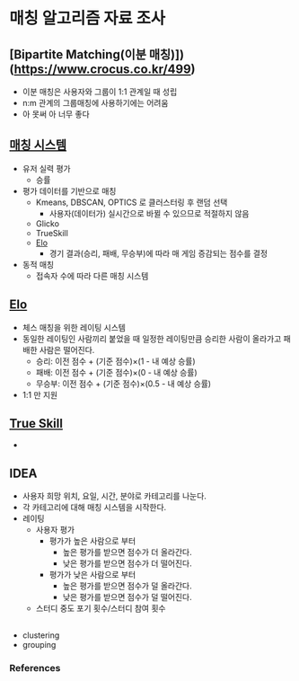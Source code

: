 # 매칭 알고리즘 자료 조사

## [Bipartite Matching(이분 매칭)])(<https://www.crocus.co.kr/499>)

* 이분 매칭은 사용자와 그룹이 1:1 관계일 때 성립
* n:m 관계의 그룹매칭에 사용하기에는 어려움
* 아 못써 아 너무 좋다

## [매칭 시스템](https://m.blog.naver.com/PostView.nhn?blogId=linegamedev&logNo=220756056709&proxyReferer=https%3A%2F%2Fwww.google.com%2F)


* 유저 실력 평가
  * 승률
* 평가 데이터를 기반으로 매칭
  * Kmeans, DBSCAN, OPTICS 로 클러스터링 후 랜덤 선택
    * 사용자(데이터가) 실시간으로 바뀔 수 있으므로 적절하지 않음
  * Glicko
  * TrueSkill
  * [Elo](<https://namu.wiki/w/Elo%20%EB%A0%88%EC%9D%B4%ED%8C%85>)
    * 경기 결과(승리, 패배, 무승부)에 따라 매 게임 증감되는 점수를 결정
* 동적 매칭
  * 접속자 수에 따라 다른 매칭 시스템

## [Elo](<https://namu.wiki/w/Elo%20%EB%A0%88%EC%9D%B4%ED%8C%85>)

* 체스 매칭을 위한 레이팅 시스템
* 동일한 레이팅인 사람끼리 붙었을 때 일정한 레이팅만큼 승리한 사람이 올라가고 패배한 사람은 떨어진다. 
  * 승리: 이전 점수 + (기준 점수)×(1 - 내 예상 승률)
  * 패배: 이전 점수 + (기준 점수)×(0 - 내 예상 승률)
  * 무승부: 이전 점수 + (기준 점수)×(0.5 - 내 예상 승률)
* 1:1 만 지원

## [True Skill](<https://trueskill.org/>)

* 



## IDEA

* 사용자 희망 위치, 요일, 시간, 분야로 카테고리를 나눈다.
* 각 카테고리에 대해 매칭 시스템을 시작한다.
* 레이팅
  * 사용자 평가
    * 평가가 높은 사람으로 부터
      * 높은 평가를 받으면 점수가 더 올라간다.
      * 낮은 평가를 받으면 점수가 더 떨어진다.
    * 평가가 낮은 사람으로 부터
      * 높은 평가를 받으면 점수가 덜 올라간다.
      * 낮은 평가를 받으면 점수가 덜 떨어진다.
  * 스터디 중도 포기 횟수/스터디 참여 횟수

## 

* clustering
* grouping

### References

